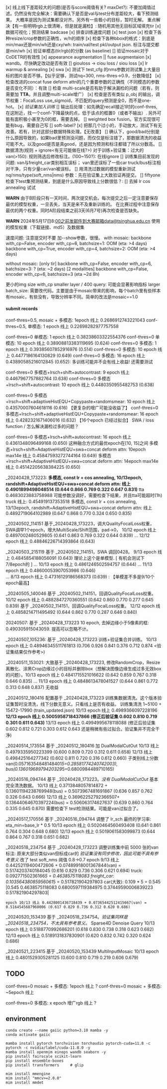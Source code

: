 [x] 线上线下差距较大的问题(是否与score阈值有关? maxDet?): 不要加阈值过滤。仍然没有完全解决：需要确认下是否是val与test分布差距较大，看下预测结果。
    大概率是因为测试集都没对齐。另外有一些极小的目标，暂时无解。
    重点解决【有一些明明rgb上很清晰，但是就是漏检】: 随机用其他无目标区域填充tir
[x] 数据可视化；预测结果 badcase
[x] 排查训练速度问题
[x] test json
[x] 检查下各种resize/crop参数的正确性，w/h的顺序
[x] 检查下各种bbox的格式：到底是min/max还是min/wh还是cxy/wh: train/val/test pkl/output json.
    标注与提交都是min/wh
[x] 验证单模态(tir/rgb)的分数 (as baseline)
[] 验证mosaic对于CoDETR的有效性
[x] appearance augmentation || fuse augmentaion
[x] wandb。尽快确定改动是否有效
[] giouloss -> ciou loss / siou loss
[x] lr warmup & annealing
[x] swa
[x] 测试下 test_cfg 的nms参数对测试集上大量目标的图片是否不够。【似乎足够，测试nq=300, nms-thres->0.9，分数降低】
[x] 检查改进的concat fuse deform attn的几个重要参数的正确性（不同模态的参数是否变化不同）：有效
[] 检查 multi-scale是否有助于解决漏检的问题（若有，则需要加 **TTA**，并且调整multi-scale增广）
[x] 检查是否有类似 p_obj 的输出，调节权重：FocalLoss use_sigmoid，不匹配的query预测是全0，而不是one-hot。
[x] *验证集加入训练*
[] 输出后处理：如先确定recall接近1时的conf-thres, 在这附近，找一个conf-下降最快的点，低于该点的框置0（或者不输出）. 另外可能有面积极小甚至为0的框，需要去掉。
[] weighted box fusion。官方实现很可能有bug，需要自己写
[] soft-label?
[x] 把那几个过小的，手动放大，测试下有无改善。若有，针对这部分数据特殊处理。【无改善】
[] 确认下，good/bad分别是什么原因导致的，如果bad里预测没问题，而仅仅是标注错了，那数据清洗的收益可能不大。以及good是否是真good，还是因为预测和标注都错了所以分数高。
[] 数据清洗(规则 + ignore<有无可能做在线?>) 对于训练+验证集：过大的van(>150): 规则筛选后修改标注。(100~150?): 在线ignore
[] 训练集目前发现的问题: 
    van与freight_car类别相互误标；
    van里还误标了一些car
    truck/bus标注相对干净，只有少量car/van被误标。
[] 用清洗过数据的模型重新测试 nq/nms/type(soft_nms|nms) 参数：先在验证集上大致验证再提交。
[] fiftyone 检查下test集预测结果，到底是什么原因导致线上分数很低？: 
[] 去掉 lr cos annealing 试试

**WARN**
由于B阶段只有一天时间，两次提交机会。每次提交之后一定注意要保存最优的模型权重，一旦丢失，当天是来不及重新训练的。
在比赛过程中注意保存最优的两个权重。同时A阶段结束之前3天(6月7号)再次检查是否缺失。

**WARN**
2024年5月17日8:00之前发邮件到大赛邮箱data@tsinghua.edu.cn
使用的模型权重（下载链接、md5）及数据集


速度问题:
注意提交时不要 加--show参数，很慢。
with mosaic:
    backbone with_cp=False, encoder with_cp=6, batchsize=1: OOM (eta: >4 days)
    backbone with_cp=True, encoder with_cp=4,  batchsize=2: OOM (eta: >4 days)

without mosaic:
    [only tir] backbone with_cp=False, encoder with_cp=6, batchsize=3: ? (eta: ~2 days)
    [2 modalities] backbone with_cp=False, encoder with_cp=6, batchsize=3 (eta ~2d 8h)


更小的img size
with_cp
smaller layer / 400 query: 可能会显著影响指标
larger batch_size: 需要改代码。主要是由于mosaic带来的影响，每个batch里有些样本有mosaic，有些没有，导致分辨率不同。简单的改法是mosaic==1.0

#### submit records

conf-thres=0.5, mosaic + 多模态: 1epoch     线上 0.2686912743221043
conf-thres=0.5, 单模态: 1 epoch             线上 0.22698282977757558

conf-thres=0    单模态: 1 epoch             线上 0.38238603322554376
conf-thres=0    单模态: 10 epoch            线上 0.38908813383119695    (0.624)
conf-thres=0    多模态: 1 epoch             线上 0.39385607852916976    (0.514)
conf-thres=0    多模态: 10 epoch            线上 0.4477186164130829     (0.649)
conf-thres=0    多模态: 16 epoch            线上 0.43890585216012845    (0.652): 多训练可能并不会有线上收益! 还需要测试

conf-thres=0    多模态+lrsch+shift+autocontrast: 9 epoch                线上 0.4467967757882764 (0.638)
conf-thres=0    多模态+lrsch+shift+autocontrast: 10 epoch               线上 0.4480350955482753 (0.638)

conf-thres=0    多模态+lrsch+shift+adaptiveHistEQU+Copypaste+randomsmear: 10 epoch               线上 0.43570007604618116  (0.616) 【更复杂的增广可能没收益了】
conf-thres=0    多模态+lrsch+shift+adaptiveHistEQU+Copypaste+randomsmear: 16 epoch               线上 0.4282321671406016   (0.632)  【16个epoch 已经过拟合】
SWA / loss function / 怎么解决漏检过多的问题？

conf-thres=0    多模态+lrsch+shift+autocontrast: 16 epoch               线上 0.4361348096499168 (0.650)  这种融合方式的最优epoch在[10, 15]之间
                多模态+lrsch+shift+AdaptiveHistEQU+swa+concat deform attn: 10epoch max14e  线上 0.45847593272744164 (0.649) 
                多模态+lrsch+shift+AdaptiveHistEQU+swa+concat deform attn: 14epoch max14e  线上 0.45142205638384225 (0.650) 

_20240428_173223:
    **多模态, const lr + cos annealing, 10/13epoch, randshift+AdaptiveHistEQU+swa+concat deform attn: 线上 0.4901899498048514 (0.644 0.866 0.769 0.322 0.647 0.831)** tta 0.4683023883758988 可能参数没调好，需要检查下结果，并且tta可能超时(1h) truck 线上: 0.454919137353518
    多模态, const lr + cos annealing, 13/13epoch, randshift+AdaptiveHistEQU+swa+concat deform attn: 线上 0.4892719064102989 (0.647 0.868 0.770 0.324 0.650 0.835)

_20240502_114151
    基于_20240428_173223，调大QualityFocalLoss权重，SWA调早1个epoch，增大MultiScale/Shift范围，pad->0， 10/12 epoch 线上 0.4897002480529805 (0.641 0.863 0.769 0.322 0.644 0.839)
    ... 12/12 epoch 线上 0.48846226714393864 (0.643)

_20240503_215119
    基于 _20240502_114151，SWA 调回0428。 9/13 epoch 线上 0.4845854188056091 (0.643) 理论上这个是单模型. [ 有机会测试下7/8epoch的 ]
    ...  10/13 epoch 线上 0.4861246502594757 (0.644)
    ...  11/13 epoch 线上 0.48600053907053986 (0.646)  
    ... 8/13 epoch 线上 0.47316129186568373 (0.639) :    【单模差不多是9/10个epoch最高】

_20240505_140046
    基于 _20240502_114151，回调QualityFocalLoss权重。 10/12 epoch 线上 0.4882847270360551 (0.642 0.860 0.770 0.277 0.645 0.839)
    基于 _20240502_114151，回调QualityFocalLoss权重。 12/12 epoch 线上 0.4858214711495492 (0.644 0.862 0.770 0.287 0.646 0.840)

20240507: 基于 _20240428_173223 10 epoch, 去掉边缘小于5像素的框: 0.490305915043059. 提高可以忽略不计。

_20240507_105236:
    基于 _20240428_173223 训练+验证集合并训练。 10/13 epoch 线上 0.48946345511761813 (0.706 0.926 0.841 0.376 0.712 0.874 <验证集结果仅作参考>)

_20240511_153021:
    大致基于 _20240428_173223, 修改RandomCrop，Resize离散化、涂黑Crop边缘过小的目标并删除box（想解决图像边缘生成过多无效box的问题）。10/13 epoch 线上 0.4841715521016622 (0.642 0.859 0.767 0.318 0.646 0.835)
    ... 11/13 epoch 线上 0.4848613478041527 (0.644 0.861 0.772 0.313 0.648 0.837) 无收益

_20240512_180416
    配置基于 _20240428_173223
    训练集数据清洗。这个版本验证集暂时没清洗，线下分数无意义。只看线上是否有收益。
    训练集清洗 1~5100 + 15472-17990 (train_updated.json)
    10/13 epoch 线上 0.4989366097228196
    **12/13 epoch 线上 0.5005958718437866 (修正后验证集 0.602 0.810 0.719 0.301 0.611 0.643)**
    13/13 epoch 线上 0.4994995678118088 (修正后验证集 0.602 0.812 0.721 0.303 0.612 0.643 还是稍微有些过拟合。验证集并不完全干净)

_20240514_173554
    基于 _20240512_180416
    加 DualModalCutOut
    10/13 线上 0.4979335950223399 (0.600 0.809 0.720 0.312 0.611 0.658)
    12/13 线上 0.498425164277342  (0.602 0.811 0.720 0.316 0.612 0.660)
        子类别线上分数
        van(0.05716354848148401*5=0.28581774240742003),
        bus(0.13601968979420329*5=0.6800984489710165)

_20240516_094744
    基于 _20240428_173223。*没有 DualModalCutOut*
    基本完全清洗数据。
    10/13 线上 0.3713848057814872 + 0.13601194238769948(bus) = 0.5073967481691867 (0.636 0.857 0.762 0.326 0.643 0.666)
    12/13 线上 0.36962252792366507+ 0.13644064670397224(bus) = 0.506063174627637  (0.639 0.860 0.764 0.335 0.645 0.670)
    需要检查下 test检测结果。可能是van过拟合了。


_20240517_170556
    基于 _20240516_094744
    调整了 lr_sch 最终的学习率: eta_min=base_lr * 0.5
    10/13 epoch 线上 0.5020464560493408 (0.641 0.861 0.764 0.304 0.648 0.680)
    12/13 epoch 线上 0.5019061583099873 (0.644 0.864 0.767 0.318 0.651 0.682)

_20240518_234754
    基于 _20240428_173223
    调整训练集中前 5000 张的van标注: 原来大部分类似van但标成car的
    *验证集没有同步修改，因此可能不具有参考意义*
    改了 test soft_nms 阈值 0.8->0.7
    epoch 9/13 线上 0.44252119400472606 + 0.07489918001367844(van) = 0.5174203740184045 (0.616 0.829 0.736 0.306 0.621 0.694)
        truck: 0.09277150236166*5 = 0.4638575118083
        freight_car: 0.10356438085956061*5 = 0.517821904297803
        car(大致): 0.109 * 5 = 0.545
        |0.545      0.4638575118083     0.6800597119384975     0.37449590006839223     0.517821904297803|

    epoch 10/13 线上 0.4428001436718439 + 0.07365442512415667(van) = 0.5164545687960006 (0.617 0.829 0.736 0.312 0.620 0.686)


_20240520_153439
    基于 _20240518_234754。*验证集同样是_20240518_234754，不太具有参考意义。*
    Sparse4D Denoise Query
    10/13 epoch 线上 0.5188770992686201 (0.618 0.830 0.738 0.318 0.623 0.682)
    12/13 epoch 线上 0.5189131837830901 (0.620 0.832 0.742 0.320 0.624 0.686)

_20240521_223415
    基于 _20240520_153439 MultiInputMosaic
    10/13 epoch 线上 0.4801529305281125 (0.600 0.810 0.719 0.219 0.606 0.679)


## TODO
conf-thres=0    mosaic + 多模态: 1epoch     线上 ?
conf-thres=0    mosaic + 多模态: ~5epoch    线上 

conf-thres=0    多模态: x epoch 增广rgb     线上 ?


## environment

```
conda create --name gaiic python=3.10 mamba -y
conda activate gaiic

mamba install pytorch torchvision torchaudio pytorch-cuda=11.8 -c pytorch -c nvidia/label/cuda-11.8.0 -y
mamba install openmim einops wandb seaborn -y
pip install fairscale scikit-learn
pip install ensemble-boxes
pip install transformers     # glip

mim install mmengine
mim install "mmcv>=2.0.0"
mim install mmdet
```